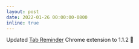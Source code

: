 ```yaml
---
layout: post
date: 2022-01-26 00:00:00-0800
inline: true
---
```


Updated [Tab Reminder](https://chrome.google.com/webstore/detail/tab-reminder/emjkjhniepjnianimdjmjndnjdanjmmk) Chrome extension to 1.1.2 🔔
